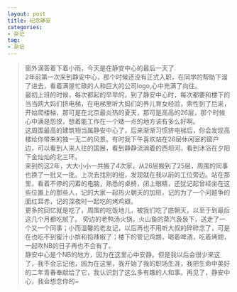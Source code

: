 ```yaml
---
layout: post
title: 纪念静安
categories:
- 杂记
tag:
- 杂记
---
```

  >窗外滴答着下着小雨，今天是在静安中心的最后一天了.  
  2年前第一次来到静安中心，那个时候还没有正式入职，在同学的帮助下溜了进去，看着满屋忙碌的人和巨大的公司logo,心中充满了向往。  
  最初上班的时候，每次都起的早早的，到了静安中心时，每次都要和楼下的当当网大妈们挤电梯，在电梯里听大妈们的养儿育女经验，索性到了后来，开始爬楼梯，那可是在北京最炎热的夏天，那可是高高的26层，那个时候心中满是怨恨，想着能工作在一个矮一点的地方该有多么好啊。  
  这周围最高的建筑物当属静安中心了，后来渐渐习惯挤电梯后，你会发现高楼给你带来的独一无二的风景。有时我下午喜欢站在26层休闲室的窗户边，可以看到人来人往的国展，看到静静流淌着的西坝河，看到沐浴在夕阳下金灿灿的北三环。  
  来到的这2年，大大小小一共搬了4次家，从26层搬到了25层，周围的同事也换了一批又一批。上次去找别的组，发现就在我以前的工位旁边。站在那里，看着不停的闪着的电脑，熟悉的桌椅，闭上眼睛，还犹记起曾经坐在这些位置上的那些人，记的大家一起热火朝天的加班，记的为了一个问题争的面红耳赤，记的深夜时一起吃的烤鸡翅。  
  更多的回忆就是吃了，周围的吃饭地儿，被我们吃了底朝天，以至于到最后这几个月都吃腻了。 旁边的老鸭汤火锅，火山鱼的蒸汽袅袅下，送走了一个又一个同事；小而温馨的老友记，以后再也不用听大叔的碎碎念了，可是在也吃不到蜜汁小排和捣辣椒了；楼下的管记鸡翅，喝着啤酒，吃着烤翅，一起吹NB的日子再也不会有了。  
  静安中心是个NB的地方，因为在这里心中安静。但是我以后会很少来这了，我不会忘记他，因为在这里，我开始了我的职场生涯，我把生命中美好的二年青春奉献给了它，我认识到了这么多有趣的人和事。再见了，静安中心，我会想念你的~
